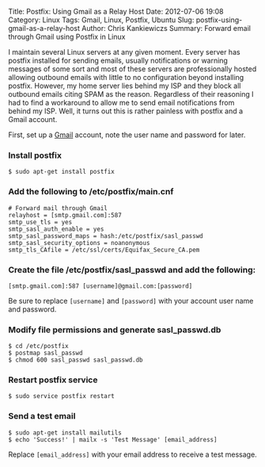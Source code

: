 Title: Postfix: Using Gmail as a Relay Host
Date: 2012-07-06 19:08
Category: Linux
Tags: Gmail, Linux, Postfix, Ubuntu
Slug: postfix-using-gmail-as-a-relay-host
Author: Chris Kankiewiczs
Summary: Forward email through Gmail using Postfix in Linux

I maintain several Linux servers at any given moment. Every server has postfix
installed for sending emails, usually notifications or warning messages of some
sort and most of these servers are professionally hosted allowing outbound
emails with little to no configuration beyond installing postfix.  However, my
home server lies behind my ISP and they block all outbound emails citing SPAM as
the reason.  Regardless of their reasoning I had to find a workaround to allow
me to send email notifications from behind my ISP.  Well, it turns out this is
rather painless with postfix and a Gmail account.

First, set up a [Gmail](https://www.gmail.com) account, note the user name and
password for later.

### Install postfix

    $ sudo apt-get install postfix

### Add the following to /etc/postfix/main.cnf

    # Forward mail through Gmail
    relayhost = [smtp.gmail.com]:587
    smtp_use_tls = yes
    smtp_sasl_auth_enable = yes
    smtp_sasl_password_maps = hash:/etc/postfix/sasl_passwd
    smtp_sasl_security_options = noanonymous
    smtp_tls_CAfile = /etc/ssl/certs/Equifax_Secure_CA.pem

### Create the file /etc/postfix/sasl_passwd and add the following:

    [smtp.gmail.com]:587 [username]@gmail.com:[password]

Be sure to replace `[username]` and `[password]` with your account user name and
password.

### Modify file permissions and generate sasl_passwd.db

    $ cd /etc/postfix
    $ postmap sasl_passwd
    $ chmod 600 sasl_passwd sasl_passwd.db

### Restart postfix service

    $ sudo service postfix restart

### Send a test email

    $ sudo apt-get install mailutils
    $ echo 'Success!' | mailx -s 'Test Message' [email_address]

Replace `[email_address]` with your email address to receive a test message.